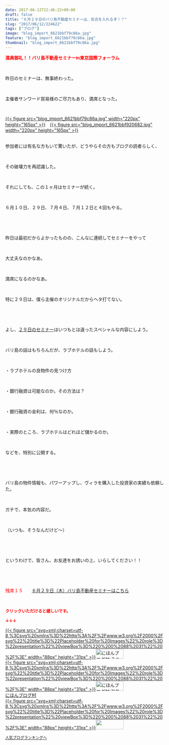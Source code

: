 ```yaml
---
date: 2017-06-12T22:46:22+09:00
draft: false
title: "６月２９日のバリ島不動産セミナーは、気合を入れるぞ！？"
slug: "2017/06/12/224622"
tags: ["ブログ"]
image: "blog_import_6621bbf79c86a.jpg"
feature: "blog_import_6621bbf79c86a.jpg"
thumbnail: "blog_import_6621bbf79c86a.jpg"
---
```

<p><span style="color: rgb(255, 0, 0);"><span style="font-weight: bold;">満員御礼！！バリ島不動産セミナーin東京国際フォーラム</span></span></p><p> </p><p>昨日のセミナーは、無事終わった。</p><p> </p><p>主催者サンワード貿易様のご尽力もあり、満席となった。</p><p> </p><p><a href="blog_import_6621bbf79c86a.jpg">{{< figure src="blog_import_6621bbf79c86a.jpg" width="220px" height="165px" >}}</a>　<a href="blog_import_6621bbf920682.jpg">{{< figure src="blog_import_6621bbf920682.jpg" width="220px" height="165px" >}}</a></p><p><br/>参加者には有名な方もいて驚いたが、どうやらその方もブログの読者らしく、</p><p> </p><p>その破壊力を再認識した。</p><p> </p><p>それにしても、この１ヶ月はセミナーが続く。</p><p> </p><p>６月１０日、２９日、７月４日、７月１２日と４回もやる。</p><p> </p><p> </p><p>昨日は最初だからよかったものの、こんなに連続してセミナーをやって</p><p> </p><p>大丈夫なのかなあ。</p><p> </p><p>満席になるのかなあ。</p><p> </p><p>特に２９日は、僕ら主催のオリジナルだからヘタ打てない。</p><p> </p><p> </p><p>よし、<a href="http://ameblo.jp/baliclub/entry-12281115043.html" target="_blank"><span style="text-decoration: underline;">２９日のセミナー</span></a>はいつもとは違ったスペシャルな内容にしよう。</p><p> </p><p>バリ島の話はもちろんだが、ラブホテルの話もしよう。</p><p> </p><p>・ラブホテルの良物件の見つけ方</p><p> </p><p>・銀行融資は可能なのか。その方法は？</p><p> </p><p>・銀行融資の金利は、何％なのか。</p><p> </p><p>・実際のところ、ラブホテルはどれほど儲かるのか。</p><p> </p><p>などを、特別に公開する。</p><p> </p><p> </p><p>バリ島の物件情報も、パワーアップし、ヴィラを購入した投資家の実績も依頼した。</p><p> </p><p>ガチで、本気の内容だ。</p><p> </p><p>（いつも、そうなんだけど～）</p><p> </p><p> </p><p>というわけで、皆さん、お友達をお誘いの上、いらしてください！！</p><p> </p><p> </p><p><span style="color: rgb(255, 0, 0);">残席１５</span>　　<a href="http://ameblo.jp/baliclub/entry-12281115043.html" target="_blank">６月２９日（木）バリ島不動産セミナーはこちら</a></p><p> </p><p><font color="#ff0000" size="2"><strong>クリックいただけると嬉しいです。</strong></font></p><p><font color="#ff0000" size="2"><strong>↓↓↓</strong></font></p><p><a href="ranking.html?p_cid=01260127" id="&amp;blogmura_banner" target="_blank">{{< figure src="svg+xml;charset=utf-8,%3Csvg%20xmlns%3D%22http%3A%2F%2Fwww.w3.org%2F2000%2Fsvg%22%20title%3D%22Placeholder%20for%20Images%22%20role%3D%22presentation%22%20viewBox%3D%220%200%2088%2031%22%20%2F%3E" width="88px" height="31px" >}}<noscript><img alt="にほんブログ村 その他生活ブログ 不動産投資へ" border="0" height="31" src="//life.blogmura.com/hudousantoushi/img/hudousantoushi88_31.gif" width="88"></noscript></a><br/><a href="ranking.html?p_cid=01260127" target="_blank">{{< figure src="svg+xml;charset=utf-8,%3Csvg%20xmlns%3D%22http%3A%2F%2Fwww.w3.org%2F2000%2Fsvg%22%20title%3D%22Placeholder%20for%20Images%22%20role%3D%22presentation%22%20viewBox%3D%220%200%2088%2031%22%20%2F%3E" width="88px" height="31px" >}}<noscript><img alt="にほんブログ村 海外生活ブログ バリ島情報へ" border="0" height="31" src="https://img-proxy.blog-video.jp/images?url=http%3A%2F%2Foverseas.blogmura.com%2Fbali%2Fimg%2Fbali88_31.gif" width="88"></noscript></a><br/><a href="ranking.html?p_cid=01260127" target="_blank">にほんブログ村</a><br/><a href="link.php?1804582" title="人気ブログランキングへ">{{< figure src="svg+xml;charset=utf-8,%3Csvg%20xmlns%3D%22http%3A%2F%2Fwww.w3.org%2F2000%2Fsvg%22%20title%3D%22Placeholder%20for%20Images%22%20role%3D%22presentation%22%20viewBox%3D%220%200%2088%2031%22%20%2F%3E" width="88px" height="31px" >}}<noscript><img border="0" height="31" src="https://blog.with2.net/img/banner/banner_22.gif" width="88"></noscript></a></p><p><a href="link.php?1804582" style="font-size: 12px;">人気ブログランキングへ</a></p>

